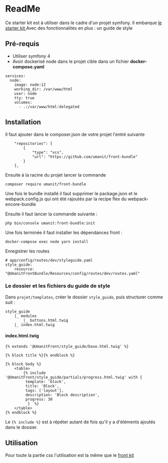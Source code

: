 ReadMe 
========

Ce starter kit est à utiliser dans le cadre d'un projet symfony. Il embarque [le starter kit ](https://github.com/umanit/front-kit)
Avec des fonctionnalités en plus : un guide de style 

Pré-requis
--------


* Utiliser symfony 4
* Avoir dockerisé node dans le projet cible dans un fichier **docker-compose.yaml** 

```
services:
  node:
    image: node:12
    working_dir: /var/www/html
    user: node
    tty: true
    volumes:
      - .:/var/www/html:delegated
```

Installation
--------

Il faut ajouter dans le composer.json de votre projet l'entré suivante 

```
    "repositories": [
        {
            "type": "vcs",
            "url": "https://github.com/umanit/front-bundle"
        }
    ],
```

Ensuite à la racine du projet lancer la commande 

```
composer require umanit/front-bundle
```

Une fois le bundle installé il faut supprimer le package.json et le webpack.config.js qui ont été rajoutés par la 
recipe flex du webpack-encore-bundle

Ensuite il faut lancer la commande suivante : 

```
php bin/console umanit:front-bundle:init 
```

Une fois terminée il faut installer les dépendances front : 

```
docker-compose exec node yarn install
```

Enregistrer les routes 

```
# app/config/routes/dev/styleguide.yaml
style_guide:
    resource: "@UmanitFrontBundle/Resources/config/routes/dev/routes.yaml"
```

### Le dossier et les fichiers du guide de style
Dans ```projet/templates```, créer le dossier ```style_guide```, puis structurer comme suit :
```
style_guide
    |_ modules
        |_ buttons.html.twig
	|_ index.html.twig
```

#### index.html.twig
```
{% extends '@UmanitFront/style_guide/base.html.twig' %}

{% block title %}{% endblock %}

{% block body %}
    <table>
        {% include '@UmanitFront/style_guide/partials/progress.html.twig' with {
         template: 'block',
         title: 'Block',
         tags: ['layout'],
         description: 'Block description',
         progress: 30
          }  %}
    </table>
{% endblock %}
```
Le ``` {% include %} ``` est à répéter autant de fois qu'il y a d'éléments ajoutés dans le dossier.

Utilisation
--------

Pour toute la partie css l'utilisation est la même que le [front kit](https://github.com/umanit/front-kit#utilisation)
